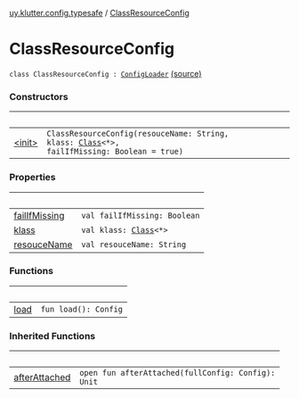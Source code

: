 [uy.klutter.config.typesafe](../index.md) / [ClassResourceConfig](.)


# ClassResourceConfig
<code>class ClassResourceConfig : [ConfigLoader](../-config-loader/index.md)</code> [(source)](https://github.com/kohesive/klutter/blob/master/config-typesafe-jdk6/src/main/kotlin/uy/klutter/config/typesafe/ConfigLoading.kt#L129)<br/>


### Constructors

|&nbsp;|&nbsp;|
|---|---|
| [&lt;init&gt;](-init-.md) | <code>ClassResourceConfig(resouceName: String, klass: [Class](http://docs.oracle.com/javase/6/docs/api/java/lang/Class.html)<*>, failIfMissing: Boolean = true)</code><br/> |

### Properties

|&nbsp;|&nbsp;|
|---|---|
| [failIfMissing](fail-if-missing.md) | <code>val failIfMissing: Boolean</code><br/> |
| [klass](klass.md) | <code>val klass: [Class](http://docs.oracle.com/javase/6/docs/api/java/lang/Class.html)<*></code><br/> |
| [resouceName](resouce-name.md) | <code>val resouceName: String</code><br/> |

### Functions

|&nbsp;|&nbsp;|
|---|---|
| [load](load.md) | <code>fun load(): Config</code><br/> |

### Inherited Functions

|&nbsp;|&nbsp;|
|---|---|
| [afterAttached](../-config-loader/after-attached.md) | <code>open fun afterAttached(fullConfig: Config): Unit</code><br/> |
